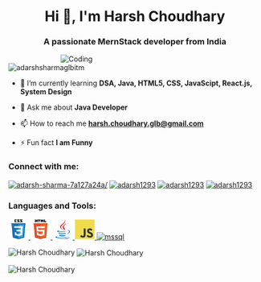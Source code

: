 <h1 align="center">Hi 👋, I'm Harsh Choudhary</h1>
<h3 align="center">A passionate MernStack developer from India</h3>
<p><img align="right" alt="Coding" width="400" src="https://i.giphy.com/media/qgQUggAC3Pfv687qPC/giphy.webp" alt="adarshsharmaglbitm" /></p>

<p align="left"> <img src="https://komarev.com/ghpvc/?username=adarshsharmaglbitm&label=Profile%20views&color=0e75b6&style=flat" alt="adarshsharmaglbitm" /> </p>

- 🌱 I’m currently learning **DSA, Java, HTML5, CSS, JavaScipt, React.js, System Design**

- 💬 Ask me about **Java Developer**

- 📫 How to reach me **harsh.choudhary.glb@gmail.com**

- ⚡ Fun fact **I am Funny**

<h3 align="left">Connect with me:</h3>
<p align="left">
<a href="https://www.linkedin.com/in/harsh-choudhary-022391224/" target="blank"><img align="center" src="https://raw.githubusercontent.com/rahuldkjain/github-profile-readme-generator/master/src/images/icons/Social/linked-in-alt.svg" alt="adarsh-sharma-7a127a24a/" height="30" width="40" /></a>
<a href="https://www.naukri.com/code360/profile/harshchoudhary" target="blank"><img align="center" src="https://cdn.brandfetch.io/ideRRB4-kx/theme/dark/logo.svg?c=1dxbfHSJFAPEGdCLU4o5B" alt="adarsh1293" height="30" width="40" /></a>
<a href="https://www.geeksforgeeks.org/user/harshchoudf7h/" target="blank"><img align="center" src="https://upload.wikimedia.org/wikipedia/commons/4/43/GeeksforGeeks.svg" alt="adarsh1293" height="30" width="40" /></a>
<a href="https://leetcode.com/u/HarshChoudhary162/" target="blank"><img align="center" src="https://raw.githubusercontent.com/rahuldkjain/github-profile-readme-generator/master/src/images/icons/Social/leet-code.svg" alt="adarsh1293" height="30" width="40" /></a>
</p>

<h3 align="left">Languages and Tools:</h3>
<p align="left"> <a href="https://www.w3schools.com/css/" target="_blank" rel="noreferrer"> <img src="https://raw.githubusercontent.com/devicons/devicon/master/icons/css3/css3-original-wordmark.svg" alt="css3" width="40" height="40"/> </a> <a href="https://www.w3.org/html/" target="_blank" rel="noreferrer"> <img src="https://raw.githubusercontent.com/devicons/devicon/master/icons/html5/html5-original-wordmark.svg" alt="html5" width="40" height="40"/> </a> <a href="https://www.java.com" target="_blank" rel="noreferrer"> <img src="https://raw.githubusercontent.com/devicons/devicon/master/icons/java/java-original.svg" alt="java" width="40" height="40"/> </a> <a href="https://developer.mozilla.org/en-US/docs/Web/JavaScript" target="_blank" rel="noreferrer"> <img src="https://raw.githubusercontent.com/devicons/devicon/master/icons/javascript/javascript-original.svg" alt="javascript" width="40" height="40"/> </a> <a href="https://www.microsoft.com/en-us/sql-server" target="_blank" rel="noreferrer"> <img src="https://www.svgrepo.com/show/303229/microsoft-sql-server-logo.svg" alt="mssql" width="40" height="40"/> </a> </p>

<p><img align="left" src="https://github-readme-stats.vercel.app/api/top-langs?username=Harsh-Panghal&show_icons=true&locale=en&layout=compact" alt="Harsh Choudhary" /></p>

<p>&nbsp;<img align="center" src="https://github-readme-stats.vercel.app/api?username=Harsh-Panghal&show_icons=true&locale=en" alt="Harsh Choudhary" /></p>

<p><img align="center" src="https://github-readme-streak-stats.herokuapp.com/?user=Harsh-Panghal&" alt="Harsh Choudhary" /></p>


